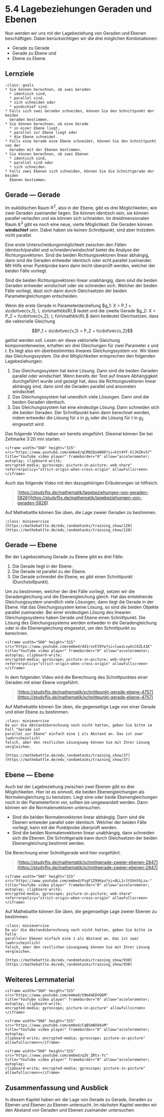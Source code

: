 # 5.4 Lagebeziehungen Geraden und Ebenen

Nun werden wir uns mit der Lagebeziehung von Geraden und Ebenen beschäftigen.
Dabei berücksichtigen wir die drei möglichen Kombinationen:

* Gerade zu Gerade
* Gerade zu Ebene und
* Ebene zu Ebene.

## Lernziele

```{admonition} Lernziele
:class: goals
* Sie können berechnen, ob zwei Geraden
  * identisch sind,
  * parallel sind,
  * sich schneiden oder
  * windschief sind.
* Falls sich zwei Geraden schneiden, können Sie den Schnittpunkt der beiden
  Geraden bestimmen.
* Sie können berechnen, ob eine Gerade
  * in einer Ebene liegt,
  * parallel zur Ebene liegt oder
  * die Ebene schneidet.
* Falls eine Gerade eine Ebene schneidet, können Sie den Schnittpunkt von der
  Geraden mit der Ebenen bestimmen.
* Sie können berechnen, ob zwei Ebenen
  * identisch sind,
  * parallel sind oder
  * sich schneiden.
* Falls zwei Ebenen sich schneiden, können Sie die Schnittgerade der beiden
  Ebenen bestimmen.
```

## Gerade — Gerade

Im euklidischen Raum $\mathbb{R}^2$, also in der Ebene, gibt es drei
Möglichkeiten, wie zwei Geraden zueinander liegen. Sie können identisch sein,
sie können parallel verlaufen und sie können sich schneiden. Im
dreidimensionalen Raum $\mathbb{R}^3$ gibt es noch eine neue, vierte
Möglichkeit. Die Geraden können **windschief** sein. Dabei haben sie *keinen
Schnittpunkt*, sind aber trotzdem nicht parallel.

Eine erste Unterscheidungsmöglichkeit zwischen den Fällen identisch/parallel und
schneiden/windschief bietet die Analyse der Richtungsvektoren. Sind die beiden
Richtungsvektoren linear abhängig, dann sind die Geraden entweder identisch oder
echt parallel zueinander. Mit Hilfe einer Punktprobe kann dann leicht überprüft
werden, welcher der beiden Fälle vorliegt.

Sind die beiden Richtungsvektoren linear unabhängig, dann sind die beiden
Geraden entweder windschief oder sie schneiden sich. Welcher der beiden Fälle
vorliegt, lässt sich dann durch Gleichsetzen der beiden Parametergleichungen
entscheiden.

Wenn die erste Gerade in Parameterdarstellung $g_1: X = P_1 + s\cdot\vec{v_1}, \;
s\in\mathbb{R},$ lautet und die zweite Gerade $g_2: X = P_2 + t\cdot\vec{v_2}, \;
t\in\mathbb{R},$ dann bedeutet Gleichsetzen, dass die vektorielle Gleichung

$$P_1 + s\cdot\vec{v_1} = P_2 + t\cdot\vec{v_2}$$

gelöst werden soll. Lesen wir diese vektorielle Gleichung komponentenweise,
erhalten wir drei Gleichungen für zwei Parameter $s$ und $t$. Es liegt also ein
überbestimmtes lineares Gleichungssystem vor. Wir lösen das Gleichungssystem.
Die drei Möglichkeiten entsprechen den folgenden Lagebeziehungen:

1. Das Gleichungssystem hat keine Lösung. Dann sind die beiden Geraden parallel
   oder windschief. Wenn bereits der Test auf lineare Abhängigkeit durchgeführt
   wurde und gezeigt hat, dass die Richtungsvektoren linear abhängig sind, dann
   sind die Geraden parallel und ansonsten windschief.
2. Das Gleichungssystem hat unendlich viele Lösungen. Dann sind die beiden
   Geraden identisch.
3. Das Gleichungssystem hat eine eindeutige Lösung. Dann schneiden sich die
   beiden Geraden. Der Schnittpunkt kann dann berechnet werden, indem entweder
   die Lösung für $s$ in $g_1$ oder die Lösung für $t$ in $g_2$ eingesetzt wird.

Das folgende Video haben wir bereits eingeführt. Diesmal können Sie bei
Zeitmarke 3:20 min starten.

```{dropdown} Video "Geraden" von Flip the Classroom
<iframe width="560" height="315" src="https://www.youtube.com/embed/qCRN2Qsm0D0?si=h1t4YF-klJKZKv57"
title="YouTube video player" frameborder="0" allow="accelerometer; autoplay; clipboard-write;
encrypted-media; gyroscope; picture-in-picture; web-share" referrerpolicy="strict-origin-when-cross-origin" allowfullscreen></iframe>
```

Auch das folgende Video mit den dazugehörigen Erläuterungen ist hilfreich.

> [https://studyflix.de/mathematik/lagebeziehungen-von-geraden-5826](https://studyflix.de/mathematik/lagebeziehungen-von-geraden-5826)

Auf Mathebattle können Sie üben, die Lage zweier Geraden zu bestimmen.

```{admonition} Übung "Gegenseitige Lage zweier Geraden" von Mathebattle
:class: miniexercise
[https://mathebattle.de/edu_randomtasks/training_show/128](https://mathebattle.de/edu_randomtasks/training_show/128)
```

## Gerade — Ebene

Bei der Lagebeziehung Gerade zu Ebene gibt es drei Fälle:

1. Die Gerade liegt in der Ebene.
2. Die Gerade ist parallel zu der Ebene.
3. Die Gerade schneidet die Ebene, es gibt einen Schnittpunkt (Durchstoßpunkt).

Um zu bestimmen, welcher der drei Fälle vorliegt, setzen wir die
Geradengleichung und die Ebenengleichung gleich. Hat das entstehende
Gleichungssystem unendlich viele Lösungen, dann liegt die Gerade in der Ebene.
Hat das Gleichungssystem keine Lösung, so sind die beiden Objekte parallel
zueinander. Bei einer eindeutigen Lösung des linearen Gleichungssystems haben
Gerade und Ebene einen Schnittpunkt. Die Lösung des Gleichungssystems werden
entweder in die Geradengleichung oder in die Ebenengleichung eingesetzt, um den
Schnittpunkt zu berechnen.

```{dropdown} Video "Gegenseitige Lage von Ebenen und Geraden" von Flip the Classroom
<iframe width="560" height="315" src="https://www.youtube.com/embed/dd1rzxF29Yw?si=luwsLswXcC6ZL41K"
title="YouTube video player" frameborder="0" allow="accelerometer; autoplay; clipboard-write;
encrypted-media; gyroscope; picture-in-picture; web-share" referrerpolicy="strict-origin-when-cross-origin" allowfullscreen></iframe>
```

In dem folgenden Video wird die Berechnung des Schnittpunktes einer Geraden mit
einer Ebene vorgeführt.

> [https://studyflix.de/mathematik/schnittpunkt-gerade-ebene-4757](https://studyflix.de/mathematik/schnittpunkt-gerade-ebene-4757)

Auf Mathebattle können Sie üben, die gegenseitige Lage von einer Gerade und
einer Ebene zu bestimmen.

```{admonition} Übung "Gegenseitige Lage von Gerade und Ebene" von Mathebattle
:class: miniexercise
Da wir die Abstandsberechnung noch nicht hatten, geben Sie bitte im Fall "Gerade ist
parallel zur Ebene" einfach eine 1 als Abstand an. Das ist zwar (wahrscheinlich)
falsch, aber den restlichen Lösungsweg können Sie mit Ihrer Lösung vergleichen.

[https://mathebattle.de/edu_randomtasks/training_show/37](https://mathebattle.de/edu_randomtasks/training_show/37)
```

## Ebene — Ebene

Auch bei der Lagebeziehung zwischen zwei Ebenen gibt es drei Möglichkeiten. Hier
ist es sinnvoll, die beiden Ebenengleichungen als Normalengleichung zu benutzen.
Liegt eine oder beide Ebenengleichungen noch in der Parameterform vor, sollten
sie umgewandelt werden. Dann können wir die Normalenvektoren untersuchen.

* Sind die beiden Normalenvektoren linear abhängig. Dann sind die Ebenen
  entweder parallel oder identisch. Welcher der beiden Fälle vorliegt, kann mit
  der Punktprobe überprüft werden.
* Sind die beiden Normalenvektoren linear unabhängig, dann schneiden sich die
  Ebenen. Die Schnittgerade kann durch Gleichsetzen der beiden Ebenengleichung
  bestimmt werden.

Die Berechnung einer Schnittgerade wird hier vorgeführt.

> [https://studyflix.de/mathematik/schnittgerade-zweier-ebenen-2847](https://studyflix.de/mathematik/schnittgerade-zweier-ebenen-2847)

```{dropdown} Video "Gegenseitige Lagen von Ebenen" von Flip the Classroom
<iframe width="560" height="315" src="https://www.youtube.com/embed/PzgF1Z99dyo?si=OLL1rJtSUn5SLza-"
title="YouTube video player" frameborder="0" allow="accelerometer; autoplay; clipboard-write; 
encrypted-media; gyroscope; picture-in-picture; web-share" referrerpolicy="strict-origin-when-cross-origin" allowfullscreen></iframe>
```

Auf Mathebattle können Sie üben, die gegenseitige Lage zweier Ebenen zu
bestimmen.

```{admonition} Übung "Gegenseitige Lage zweier Ebenen" von Mathebattle
:class: miniexercise
Da wir die Abstandsberechnung noch nicht hatten, geben Sie bitte im Falle
paralleler Ebenen einfach eine 1 als Abstand an. Das ist zwar (wahrscheinlich)
falsch, aber den restlichen Lösungsweg können Sie mit Ihrer Lösung vergleichen.

[https://mathebattle.de/edu_randomtasks/training_show/930](https://mathebattle.de/edu_randomtasks/training_show/930)
```

## Weiteres Lernmaterial

```{dropdown} Video "Lage von Geraden" von Mathematrick
<iframe width="560" height="315" src="https://www.youtube.com/embed/S9m44EDVQ6M"
title="YouTube video player" frameborder="0" allow="accelerometer; autoplay; clipboard-write;
encrypted-media; gyroscope; picture-in-picture" allowfullscreen></iframe>
```

```{dropdown} Video "Schnitt und Winkel Gerade und Ebene" von Mathe Peter
<iframe width="560" height="315" src="https://www.youtube.com/embed/CqBSmBOd4xM"
title="YouTube video player" frameborder="0" allow="accelerometer; autoplay;
clipboard-write; encrypted-media; gyroscope; picture-in-picture" allowfullscreen></iframe>
```

```{dropdown} Video "Lagebeziehung Ebene - Ebene" von Mathe Peter
<iframe width="560" height="315" src="https://www.youtube.com/embed/q3V_ZRtx-Yc"
title="YouTube video player" frameborder="0" allow="accelerometer; autoplay;
clipboard-write; encrypted-media; gyroscope; picture-in-picture" allowfullscreen></iframe>
```

## Zusammenfassung und Ausblick

In diesem Kapitel haben wir die Lage von Gerade zu Gerade, Geraden zu Ebenen und
Ebenen zu Ebenen untersucht. Im nächsten Kapitel werden wir den Abstand von
Geraden und Ebenen zueinander untersuchen.
